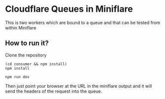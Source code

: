 # Cloudflare Queues in Miniflare

This is two workers which are bound to a queue and that can be tested from within Miniflare

## How to run it?

Clone the repository

    (cd consumer && npm install)
    npm install

    npm run dev

Then just point your browser at the URL in the miniflare output and it will send the headers of the request into the queue.
